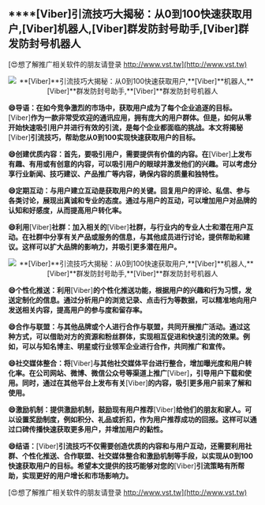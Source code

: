 ## ****[Viber]**引流技巧大揭秘：从0到100快速获取用户,**[Viber]**机器人,**[Viber]**群发防封号助手,**[Viber]**群发防封号机器人**

[😍想了解推广相关软件的朋友请登录 http://www.vst.tw](http://www.vst.tw)

 <center><img src="https://vst.tw/MP4/tuiguang/png/2.png" alt="**[Viber]**引流技巧大揭秘：从0到100快速获取用户,**[Viber]**机器人,**[Viber]**群发防封号助手,**[Viber]**群发防封号机器人"></center>

**😄导语：在如今竞争激烈的市场中，获取用户成为了每个企业追逐的目标。**[Viber]**作为一款非常受欢迎的通讯应用，拥有庞大的用户群体。但是，如何从零开始快速吸引用户并进行有效的引流，是每个企业都面临的挑战。本文将揭秘**[Viber]**引流技巧，帮助您从0到100实现快速获取用户的目标。**

**😄创建优质内容：首先，要吸引用户，需要提供有价值的内容。在**[Viber]**上发布有趣、有用或有创意的内容，可以吸引用户的眼球并激发他们的兴趣。可以考虑分享行业新闻、技巧建议、产品推广等内容，确保内容的质量和独特性。**

**😄定期互动：与用户建立互动是获取用户的关键。回复用户的评论、私信、参与各类讨论，展现出真诚和专业的态度。通过与用户的互动，可以增加用户对品牌的认知和好感度，从而提高用户转化率。**

**😄利用**[Viber]**社群：加入相关的**[Viber]**社群，与行业内的专业人士和潜在用户互动。在社群中分享有关产品或服务的信息，与其他成员进行讨论，提供帮助和建议。这样可以扩大品牌的影响力，并吸引更多潜在用户。**

 <center><img src="https://vst.tw/MP4/tuiguang/png/6.png" alt="**[Viber]**引流技巧大揭秘：从0到100快速获取用户,**[Viber]**机器人,**[Viber]**群发防封号助手,**[Viber]**群发防封号机器人"></center>

**😄个性化推送：利用**[Viber]**的个性化推送功能，根据用户的兴趣和行为习惯，发送定制化的信息。通过分析用户的浏览记录、点击行为等数据，可以精准地向用户发送相关内容，提高用户的参与度和留存率。**

**😄合作与联盟：与其他品牌或个人进行合作与联盟，共同开展推广活动。通过这种方式，可以借助对方的资源和粉丝群体，实现相互促进和快速引流的效果。例如，可以与知名博主、明星或行业领军企业进行合作，共同推广和宣传。**

**😄社交媒体整合：将**[Viber]**与其他社交媒体平台进行整合，增加曝光度和用户转化率。在公司网站、微博、微信公众号等渠道上推广**[Viber]**，引导用户下载和使用。同时，通过在其他平台上发布有关**[Viber]**的内容，吸引更多用户前来了解和使用。**

**😄激励机制：提供激励机制，鼓励现有用户推荐**[Viber]**给他们的朋友和家人。可以设置奖励制度，例如积分、礼品或折扣，作为用户推荐成功的回报。这样可以通过口碑传播快速获取更多用户，并增加用户的黏性。**

**😄结语：**[Viber]**引流技巧不仅需要创造优质的内容和与用户互动，还需要利用社群、个性化推送、合作联盟、社交媒体整合和激励机制等手段，以实现从0到100快速获取用户的目标。希望本文提供的技巧能够对您的**[Viber]**引流策略有所帮助，实现更好的用户增长和市场影响力。**

[😍想了解推广相关软件的朋友请登录 http://www.vst.tw](http://www.vst.tw)



